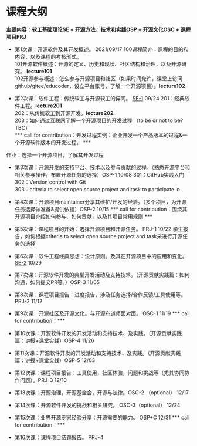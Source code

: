 # 课程大纲
**主要内容：软工基础理论SE + 开源方法、技术和实践OSP + 开源文化OSC + 课程项目PRJ**

* 第1次课：开源软件及其开发概述。  2021/09/17
 100课程简介：课程的目的和内容，以及课程的考核形式。  
 101开源软件概述：开源的定义、历史和现状、社区结构和治理，以及开源研究。 **lecture101**  
 102开源参与概述：怎么参与开源项目和社区（如果时间允许，课堂上访问github/gitee/educoder，设立平台账号，了解一个开源项目）。**lecture102**


* 第2次课：软件工程：传统软工与开源软工的异同。 <u>SE-1</u>   09/24
 201：经典软件工程。**lecture201**    
 202：从传统软工到开源开发。**lecture202**       
 203：如何通过互联网了解一个开源项目的开发过程 （to be or not to be? TBC）   
 *** call for contribution：开发过程实例：企业开发一个产品版本的过程&一个开源软件版本的开发过程。  ***
 
 作业：选择一个开源项目，了解其开发过程


* 第3次课：开源开发的支持平台、技术以及参与贡献的过程。（熟悉开源平台和相关参与操作，布置开源任务的选择）OSP-1   10/08
301：GitHub实践入门  
302：Version control with Git  
303：criteria to select open source project and task to participate in


* 第4次课：开源项目maintainer分享其维护/开发的经验。（多个项目，为开源任务选择做准备&提供依据）OSP-2   10/15
*** call for contribution：围绕其开源项目介绍如何参与、如何贡献，以及其项目常用规则 ***


* 第5次课：课程项目的开始：选择开源项目和开源任务。 PRJ-1    10/22
学生报告，如何根据criteria to select open source project and task来进行开源任务的选择


* 第6次课：软件工程经典思想：设计原则。及其在开源项目中的应用和变化。 <u>SE-2</u> 10/29


* 第7次课：开源软件开发的典型开发活动及支持技术。（开源贡献实践篇：如何沟通，如何提交PR等。）OSP-3  11/05


* 第8次课：课程项目报告：进度报告，涉及任务选择/合作反馈/工具使用等。 PRJ-2  11/12


* 第9次课：开源社区及开源文化。与开源布道师面对面。 OSC-1  11/19
*** call for contribution：***


* 第10次课：开源软件开发的开发活动和支持技术、及实践。（开源贡献实践篇：讲授+课堂实践）OSP-4  11/26


* 第11次课：开源软件开发的开发活动和支持技术、及实践。（开源贡献实践篇：讲授+课堂实践）OSP-5  12/03


* 第12次课：课程项目报告：工具使用，社区体验，问题和挑战等（尤其协同协作问题）。PRJ-3  12/10


* 第13次课：开源治理，开源基金会，开源与法律。OSC-2 （optional） 12/17


* 第14次课：开源软件开发的挑战和相关研究。 OSC-3（optional） 12/24


* 第15次课：业界开源专家经验分享：开源需要的能力。 OSP+C    12/31
*** call for contribution：***

* 第16次课：课程项目结题报告。 PRJ-4








